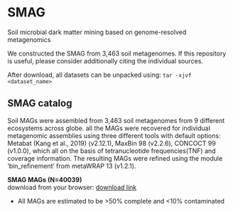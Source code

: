 # SMAG
Soil microbial dark matter mining based on genome-resolved metagenomics 

We constructed the SMAG from 3,463 soil metagenomes. If this repository is useful, please consider additionally citing the individual sources.

After download, all datasets can be unpacked using: `tar -xjvf <dataset_name>`

## SMAG catalog

Soil MAGs were assembled from 3,463 soil metagenomes from 9 different ecosystems across globe. all the MAGs were recovered for individual metagenomic assemblies using three different tools with default options: Metabat (Kang et al., 2019) (v2.12.1), MaxBin 98 (v2.2.6), CONCOCT 99 (v1.0.0), which all on the basis of tetranucleotide frequencies(TNF) and coverage information. The resulting MAGs were refined using the module ‘bin_refinement’ from metaWRAP 13 (v1.2.1).

<b>SMAG MAGs (N=40039)</b>   
download from your browser: [download link]()  

* All MAGs are estimated to be >50% complete and <10% contaminated

